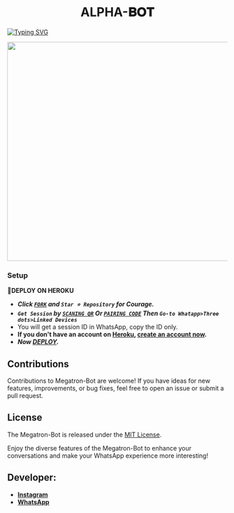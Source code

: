  <h1 align="center"> ALPHA-𝐁𝐎𝐓  </h1>
<a href="https://git.io/typing-svg"><img src="https://readme-typing-svg.demolab.com?font=Black+Ops+One&size=50&pause=1000&color=1BAFBAFF&center=true&width=1150&height=100&lines=THANKS FOR CHOOSING +ALPHA-BOT;MULTI+DEVICE+WHATSAPP+BOT;CREATED+BY+LOUIE+SAMMY; RELEASED+BY+MOGIRE.2024" alt="Typing SVG" /></a>
  </p>



<img src="https://https://www.google.com/imgres?q=tanjiro%20wallpapers&imgurl=https%3A%2F%2Fi.pinimg.com%2F736x%2Fc2%2Fa4%2F57%2Fc2a45776a3af60eb03cc9bcc94eda2a7.jpg&imgrefurl=https%3A%2F%2Fwww.pinterest.com%2Fpin%2F621426448599122564%2F&docid=UBrThMfisQH0fM&tbnid=FQcFn6eEF3-hYM&vet=12ahUKEwjJmLrD-tKFAxXnQ_EDHeveD4UQM3oECBcQAA..i&w=630&h=1280&hcb=2&ved=2ahUKEwjJmLrD-tKFAxXnQ_EDHeveD4UQM3oECBcQAA" width="650" height="500"/>



### Setup

**📌DEPLOY ON HEROKU**
   - ***Click [`FORK`](https://github.com/tanjrosammy/alpha-Bot/fork) and `Star ⭐ Repository` for Courage.***
   - ***`Get Session` by [`SCANING QR`](https://flash-md-qr.onrender.com) Or [`PAIRING CODE`](https://flashmd-session-5fea4d73011f.herokuapp.com/pair) Then `Go-to Whatapp>Three dots>Linked Devices`***
   - You will get a session ID in WhatsApp, copy the ID only.
   - **If you don't have an account on [Heroku](https://signup.heroku.com/), [create an account now](https://signup.heroku.com/).**
   - ***Now [DEPLOY](https://dashboard.heroku.com/new?template=https://github.com/tanjirosammy/alpha-Bot).***


## Contributions

Contributions to Megatron-Bot are welcome! If you have ideas for new features, improvements, or bug fixes, feel free to open an issue or submit a pull request.

## License

The Megatron-Bot is released under the [MIT License](https://opensource.org/licenses/MIT).

Enjoy the diverse features of the Megatron-Bot to enhance your conversations and make your WhatsApp experience more interesting!

## Developer:

- [**Instagram**](https://instagram.com/free_luger_veils)
- [**WhatsApp**](https://wa.me/254711376529)

